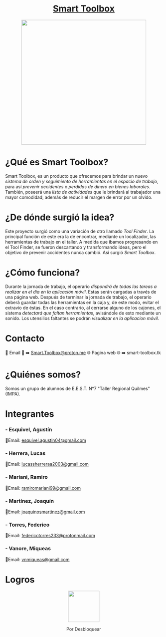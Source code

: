 <div align="center">

# [Smart Toolbox](https://www.smart-toolbox.tk/)

<img src="https://user-images.githubusercontent.com/80338247/173062549-fb855482-8430-4bcf-8163-740a89915549.png" height="400" width="400" />

</div>

# ¿Qué es Smart Toolbox?

Smart Toolbox, es un producto que ofrecemos para brindar un nuevo _sistema de orden y seguimiento de herramientas en el espacio de trabajo_, para así _prevenir accidentes_ o _perdidas de dinero en bienes laborales_. También, poseerá una _lista de actividades_ que le brindará al trabajador una mayor comodidad, además de reducir el margen de error por un olvido.

# ¿De dónde surgió la idea?

Este proyecto surgió como una variación de otro llamado _Tool Finder_. La principal función de este era la de encontrar, mediante un localizador, las herramientas de trabajo en el taller. A medida que ibamos progresando en el Tool Finder, se fueron descartando y transformando ideas, pero el objetivo de prevenir accidentes nunca cambió. Asi surgió _Smart Toolbox_.

# ¿Cómo funciona?

Durante la jornada de trabajo, el operario _dispondrá de todas las tareas a realizar en el día en la aplicación móvil_. Estas serán cargadas a través de una página web.
Después de terminar la jornada de trabajo, el operario deberá guardar todas las herramientas en la caja y, de este modo,  evitar el extravío de éstas. En el caso contrario, al cerrarse alguno de los cajones, el sistema _detectará que faltan herramientas_, avisándole de esto mediante un sonido. Los utensilios faltantes se podrán _visualizar en la aplicacion móvil_.

# Contacto

:email: Email :email: :arrow_right: Smart.Toolbox@proton.me
:globe_with_meridians: Pagina web :globe_with_meridians: :arrow_right: smart-toolbox.tk


# ¿Quiénes somos?

Somos un grupo de alumnos de E.E.S.T. N°7 "Taller Regional Quilmes" (IMPA).

# Integrantes

### - Esquivel, Agustín
📧Email: esquivel.agustin04@gmail.com
### - Herrera, Lucas
📧Email: lucassherreraa2003@gmail.com
### - Mariani, Ramiro
📧Email: ramiromariani99@gmail.com
### - Martínez, Joaquín
📧Email: joaquinosmartinez@gmail.com
### - Torres, Federico
📧Email: federicotorres233@protonmail.com
### - Vanore, Miqueas 
📧Email: vnmiqueas@gmail.com

# Logros

<div align="center">

<img src="https://user-images.githubusercontent.com/80325042/173058773-10536f29-a62f-47c6-b096-5031df86fdc2.png" width="100"/>

Por Desbloquear

</div>
